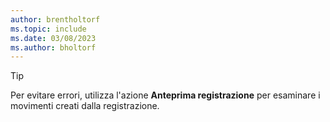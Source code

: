 ```yaml
---
author: brentholtorf
ms.topic: include
ms.date: 03/08/2023
ms.author: bholtorf
---
```


> [!TIP]
> Per evitare errori, utilizza l'azione **Anteprima registrazione** per esaminare i movimenti creati dalla registrazione. 
